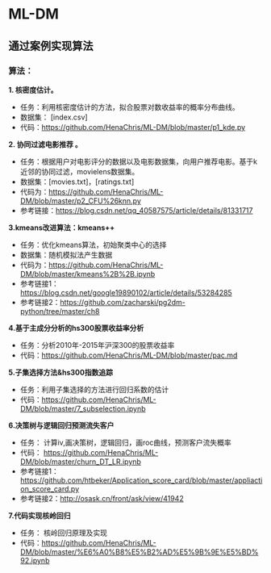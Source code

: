 # ML-DM
## 通过案例实现算法
### 算法：
**1. 核密度估计。**
+ 任务：利用核密度估计的方法，拟合股票对数收益率的概率分布曲线。
+ 数据集： [index.csv]
+ 代码：https://github.com/HenaChris/ML-DM/blob/master/p1_kde.py

**2. 协同过滤电影推荐 。**
+ 任务：根据用户对电影评分的数据以及电影数据集，向用户推荐电影。基于k近邻的协同过滤，movielens数据集。
+ 数据集：[movies.txt]，[ratings.txt]
+ 代码为：https://github.com/HenaChris/ML-DM/blob/master/p2_CFU%26knn.py
+ 参考链接：https://blog.csdn.net/qq_40587575/article/details/81331717

**3.kmeans改进算法：kmeans++**
+ 任务：优化kmeans算法，初始聚类中心的选择
+ 数据集：随机模拟法产生数据
+ 代码为：https://github.com/HenaChris/ML-DM/blob/master/kmeans%2B%2B.ipynb
+ 参考链接1：https://blog.csdn.net/google19890102/article/details/53284285
+ 参考链接2：https://github.com/zacharski/pg2dm-python/tree/master/ch8

**4.基于主成分分析的hs300股票收益率分析**
+ 任务：分析2010年-2015年沪深300的股票收益率
+ 代码：https://github.com/HenaChris/ML-DM/blob/master/pac.md

**5.子集选择方法&hs300指数追踪**
+ 任务：利用子集选择的方法进行回归系数的估计
+ 代码：https://github.com/HenaChris/ML-DM/blob/master/7_subselection.ipynb

**6.决策树与逻辑回归预测流失客户**
+ 任务： 计算iv,画决策树，逻辑回归，画roc曲线，预测客户流失概率
+ 代码： https://github.com/HenaChris/ML-DM/blob/master/churn_DT_LR.ipynb
+ 参考链接1：https://github.com/htbeker/Application_score_card/blob/master/appliaction_score_card.py
+ 参考链接2：http://osask.cn/front/ask/view/41942

**7.代码实现核岭回归**
+ 任务： 核岭回归原理及实现
+ 代码：https://github.com/HenaChris/ML-DM/blob/master/%E6%A0%B8%E5%B2%AD%E5%9B%9E%E5%BD%92.ipynb
